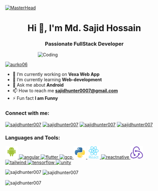 [![MasterHead](https://blogger.googleusercontent.com/img/b/R29vZ2xl/AVvXsEjITL7EFpAbH9UpBLJoJz9lfKrqVNYv0UJs4mYn3C-7qgeDxDlQ_x480c2LKC1NWYN_wpCsFKbWJc52vHkEorj2z8eefFwbFl2hs6cwfSuZfo7H41wWhf6-0-4fYaiDMv92NA-twxNXStzIgx62lV5Yd6wuKjWN-cUd0lGIEDjEUIpxtJ_CY8dPREIVb80/s320/Untitled%20design%20(3).gif)](https://elitefardin.io)
<h1 align="center">Hi 👋, I'm Md. Sajid Hossain</h1>
<h3 align="center">Passionate FullStack Developer</h3>
<img align="right" alt="Coding" width="400" src="https://gifdb.com/images/high/animated-man-computer-coding-nae6mec378lsg1i3.gif">

<p align="left"> <img src="https://komarev.com/ghpvc/?username=sajidhunter007&label=Profile%20views&color=0e75b6&style=flat" alt="" /> </p>

<p align="left"> <a href="https://twitter.com/sajidhunter007" target="blank"><img src="https://img.shields.io/twitter/follow/aurko06?logo=twitter&style=for-the-badge" alt="aurko06" /></a> </p>

- 🔭 I’m currently working on **Vexa Web App**
- 🌱 I’m currently learning **Web-development**
- 💬 Ask me about **Android**
- 📫 How to reach me **sajidhunter0007@gmail.com** 
- ⚡ Fun fact **I am Funny**

<h3 align="left">Connect with me:</h3>
<p align="left">
<a href="https://twitter.com/sajidhunter007" target="blank"><img align="center" src="https://raw.githubusercontent.com/rahuldkjain/github-profile-readme-generator/master/src/images/icons/Social/twitter.svg" alt="sajidhunter007" height="30" width="40" /></a>
<a href="https://linkedin.com/in/sajidhunter007" target="blank"><img align="center" src="https://raw.githubusercontent.com/rahuldkjain/github-profile-readme-generator/master/src/images/icons/Social/linked-in-alt.svg" alt="sajidhunter007" height="30" width="40" /></a>
<a href="https://instagram.com/sajidhunter007" target="blank"><img align="center" src="https://raw.githubusercontent.com/rahuldkjain/github-profile-readme-generator/master/src/images/icons/Social/instagram.svg" alt="sajidhunter007" height="30" width="40" /></a>
<a href="https://www.youtube.com/c/sajidhunter007" target="blank"><img align="center" src="https://raw.githubusercontent.com/rahuldkjain/github-profile-readme-generator/master/src/images/icons/Social/youtube.svg" alt="sajidhunter007" height="30" width="40" /></a> 
</p>

<h3 align="left">Languages and Tools:</h3>
<p align="left"> 

<a href="https://developer.android.com" target="_blank" rel="noreferrer"> <img src="https://raw.githubusercontent.com/devicons/devicon/master/icons/android/android-original-wordmark.svg" alt="android" width="40" height="40"/> </a> 
<a href="https://angular.io" target="_blank" rel="noreferrer"> <img src="https://angular.io/assets/images/logos/angular/angular.svg" alt="angular" width="40" height="40"/> </a> 
<a href="https://flutter.dev" target="_blank" rel="noreferrer"> <img src="https://www.vectorlogo.zone/logos/flutterio/flutterio-icon.svg" alt="flutter" width="40" height="40"/> </a> 
<a href="https://cloud.google.com" target="_blank" rel="noreferrer"> <img src="https://www.vectorlogo.zone/logos/google_cloud/google_cloud-icon.svg" alt="gcp" width="40" height="40"/> </a> 
<a href="https://www.python.org" target="_blank" rel="noreferrer"> <img src="https://raw.githubusercontent.com/devicons/devicon/master/icons/python/python-original.svg" alt="python" width="40" height="40"/> </a> 
<a href="https://reactjs.org/" target="_blank" rel="noreferrer"> <img src="https://raw.githubusercontent.com/devicons/devicon/master/icons/react/react-original-wordmark.svg" alt="react" width="40" height="40"/> </a> 
<a href="https://reactnative.dev/" target="_blank" rel="noreferrer"> <img src="https://reactnative.dev/img/header_logo.svg" alt="reactnative" width="40" height="40"/> </a> 
<a href="https://redux.js.org" target="_blank" rel="noreferrer"> <img src="https://raw.githubusercontent.com/devicons/devicon/master/icons/redux/redux-original.svg" alt="redux" width="40" height="40"/> </a> 
<a href="https://tailwindcss.com/" target="_blank" rel="noreferrer"> <img src="https://www.vectorlogo.zone/logos/tailwindcss/tailwindcss-icon.svg" alt="tailwind" width="40" height="40"/> </a> 
<a href="https://www.tensorflow.org" target="_blank" rel="noreferrer"> <img src="https://www.vectorlogo.zone/logos/tensorflow/tensorflow-icon.svg" alt="tensorflow" width="40" height="40"/> </a> 
<a href="https://unity.com/" target="_blank" rel="noreferrer"> <img src="https://www.vectorlogo.zone/logos/unity3d/unity3d-icon.svg" alt="unity" width="40" height="40"/> </a> 

</p>

<p><img align="left" src="https://github-readme-stats.vercel.app/api/top-langs?username=sajidhunter007&show_icons=true&locale=en&layout=compact&theme=tokyonight" alt="sajidhunter007" /></p>

<p> <img align="center" src="https://github-readme-stats.vercel.app/api?username=sajidhunter007&show_icons=true&locale=en&theme=tokyonight" alt="sajidhunter007" /></p>

<p><img align="center" src="https://github-readme-streak-stats.herokuapp.com/?user=sajidhunter007&&theme=tokyonight" alt="sajidhunter007" /></p>
